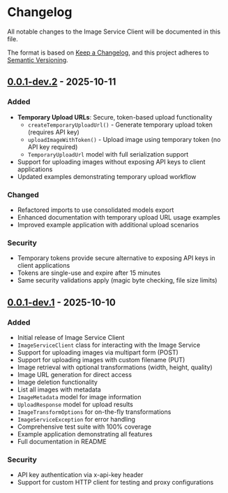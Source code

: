 # Changelog

All notable changes to the Image Service Client will be documented in this file.

The format is based on [Keep a Changelog](https://keepachangelog.com/en/1.0.0/),
and this project adheres to [Semantic Versioning](https://semver.org/spec/v2.0.0.html).

## [0.0.1-dev.2] - 2025-10-11

### Added

- **Temporary Upload URLs**: Secure, token-based upload functionality
  - `createTemporaryUploadUrl()` - Generate temporary upload token (requires API key)
  - `uploadImageWithToken()` - Upload image using temporary token (no API key required)
  - `TemporaryUploadUrl` model with full serialization support
- Support for uploading images without exposing API keys to client applications
- Updated examples demonstrating temporary upload workflow

### Changed

- Refactored imports to use consolidated models export
- Enhanced documentation with temporary upload URL usage examples
- Improved example application with additional upload scenarios

### Security

- Temporary tokens provide secure alternative to exposing API keys in client applications
- Tokens are single-use and expire after 15 minutes
- Same security validations apply (magic byte checking, file size limits)

## [0.0.1-dev.1] - 2025-10-10

### Added

- Initial release of Image Service Client
- `ImageServiceClient` class for interacting with the Image Service
- Support for uploading images via multipart form (POST)
- Support for uploading images with custom filename (PUT)
- Image retrieval with optional transformations (width, height, quality)
- Image URL generation for direct access
- Image deletion functionality
- List all images with metadata
- `ImageMetadata` model for image information
- `UploadResponse` model for upload results
- `ImageTransformOptions` for on-the-fly transformations
- `ImageServiceException` for error handling
- Comprehensive test suite with 100% coverage
- Example application demonstrating all features
- Full documentation in README

### Security

- API key authentication via x-api-key header
- Support for custom HTTP client for testing and proxy configurations

[0.0.1-dev.2]: https://github.com/mtwichel/image_service/compare/v0.0.1-dev.1...v0.0.1-dev.2
[0.0.1-dev.1]: https://github.com/mtwichel/image_service/releases/tag/v0.0.1-dev.1
